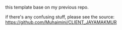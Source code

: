 this template base on my previous repo.

if there's any confusing stuff, please see the source: https://github.com/Muhaimini/CLIENT_JAYAMAKMUR
